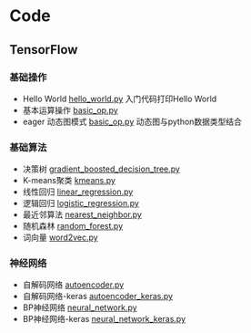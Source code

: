 # Code

## TensorFlow
### 基础操作
- Hello World [hello_world.py](example/01basic_op/hello_world.py) 入门代码打印Hello World
- 基本运算操作 [basic_op.py](example/01basic_op/basic_op.py) 
- eager 动态图模式 [basic_op.py](example/01basic_op/eager_api.py) 动态图与python数据类型结合

### 基础算法
- 决策树 [gradient_boosted_decision_tree.py](example/02basic_model/gradient_boosted_decision_tree.py)
- K-means聚类 [kmeans.py](example/02basic_model/kmeans.py)
- 线性回归 [linear_regression.py](example/02basic_model/linear_regression.py)
- 逻辑回归 [logistic_regression.py](example/02basic_model/logistic_regression.py)
- 最近邻算法 [nearest_neighbor.py](example/02basic_model/nearest_neighbor.py)
- 随机森林 [random_forest.py](example/02basic_model/random_forest.py)
- 词向量 [word2vec.py](example/02basic_model/word2vec.py)

### 神经网络
- 自解码网络 [autoencoder.py](example/03NN/autoencoder.py)
- 自解码网络-keras [autoencoder_keras.py](example/03NN/autoencoder_keras.py)
- BP神经网络 [neural_network.py](example/03NN/neural_network_raw.py)
- BP神经网络-keras [neural_network_keras.py](example/03NN/neural_network_keras.py)